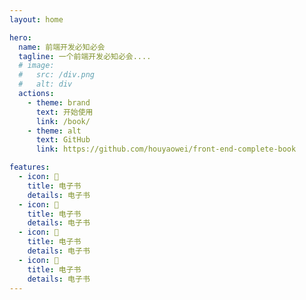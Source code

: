 ```yaml
---
layout: home

hero:
  name: 前端开发必知必会
  tagline: 一个前端开发必知必会....
  # image:
  #   src: /div.png
  #   alt: div
  actions:
    - theme: brand
      text: 开始使用
      link: /book/
    - theme: alt
      text: GitHub
      link: https://github.com/houyaowei/front-end-complete-book

features:
  - icon: 🖖
    title: 电子书
    details: 电子书
  - icon: 🖖
    title: 电子书
    details: 电子书
  - icon: 🖖
    title: 电子书
    details: 电子书
  - icon: 🖖
    title: 电子书
    details: 电子书
---
```

